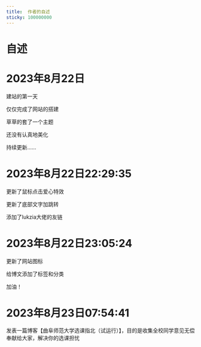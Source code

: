 ```yaml
---
title:  作者的自述
sticky: 100000000
---
```


# 自述

# 2023年8月22日

建站的第一天

仅仅完成了网站的搭建

草草的套了一个主题

还没有认真地美化

持续更新……

# 2023年8月22日22:29:35

更新了鼠标点击爱心特效

更新了底部文字加跳转

添加了lukzia大佬的友链

# 2023年8月22日23:05:24

更新了网站图标

给博文添加了标签和分类

加油！

# 2023年8月23日07:54:41

发表一篇博客【曲阜师范大学选课指北（试运行）】，目的是收集全校同学意见无偿奉献给大家，解决你的选课担忧